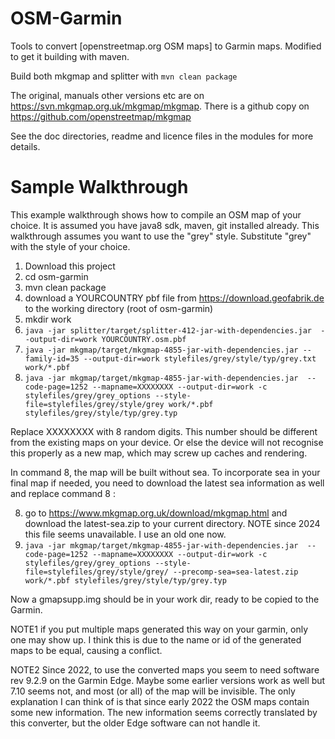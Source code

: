 OSM-Garmin
=====

Tools to convert [openstreetmap.org OSM maps] to Garmin maps. Modified to get it building with maven.

Build both mkgmap and splitter with ```mvn clean package```

The original, manuals other versions etc are on 
 https://svn.mkgmap.org.uk/mkgmap/mkgmap. There is a github copy on https://github.com/openstreetmap/mkgmap


See the doc directories, readme and licence files in the modules for more details.

Sample Walkthrough
===============

This example walkthrough shows how to compile an OSM map of your choice.
It is assumed you have java8 sdk, maven, git installed already.
This walkthrough assumes you want to use the "grey" style.
Substitute "grey" with the style of your choice.

1. Download this project
2. cd osm-garmin
3. mvn clean package
4. download a YOURCOUNTRY pbf file from https://download.geofabrik.de to the working directory (root of osm-garmin)
5. mkdir work
6. ``java -jar splitter/target/splitter-412-jar-with-dependencies.jar  --output-dir=work YOURCOUNTRY.osm.pbf``
7. ``java -jar mkgmap/target/mkgmap-4855-jar-with-dependencies.jar --family-id=35 --output-dir=work stylefiles/grey/style/typ/grey.txt work/*.pbf``
8. ``java -jar mkgmap/target/mkgmap-4855-jar-with-dependencies.jar  --code-page=1252 --mapname=XXXXXXXX --output-dir=work -c stylefiles/grey/grey_options --style-file=stylefiles/grey/style/grey work/*.pbf stylefiles/grey/style/typ/grey.typ``

Replace XXXXXXXX with 8 random digits. This number should be different from the existing maps on your device. Or else the device will not recognise this properly as a new map, which may screw up caches and rendering.

In  command 8, the map will be built without sea. To incorporate sea in your final map if needed,
you need to download the latest sea information as well and replace command 8 :

8.  go to https://www.mkgmap.org.uk/download/mkgmap.html and download the latest-sea.zip to your current directory. NOTE since 2024 this file seems unavailable. I use an old one now.
9.  ``java -jar mkgmap/target/mkgmap-4855-jar-with-dependencies.jar  --code-page=1252 --mapname=XXXXXXXX --output-dir=work -c stylefiles/grey/grey_options --style-file=stylefiles/grey/style/grey/ --precomp-sea=sea-latest.zip work/*.pbf stylefiles/grey/style/typ/grey.typ``

 

Now a gmapsupp.img should be in your work dir, ready to be copied to the Garmin.

NOTE1 if you put multiple maps generated this way on your garmin, only one may show up. I think this is due to the name or id of the generated maps to be equal, causing a conflict.

NOTE2 Since 2022, to use the converted maps you seem to need software rev 9.2.9 on the Garmin Edge. Maybe some earlier versions work as well but 7.10 seems not, and most (or all) of the map will be invisible. The only explanation I can think of is that since early 2022 the OSM maps contain some new information. The new information seems correctly translated by this converter, but the older Edge software can not handle it.
